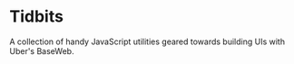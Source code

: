 # Tidbits

A collection of handy JavaScript utilities geared towards building UIs with Uber's BaseWeb.
